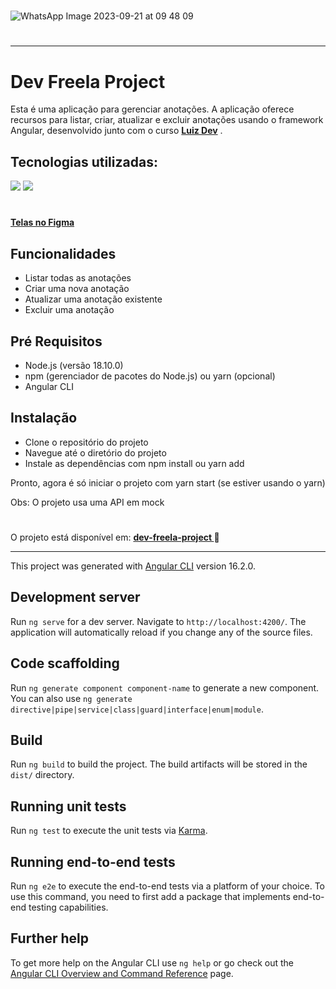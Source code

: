 
<h1></h1>

![WhatsApp Image 2023-09-21 at 09 48 09](https://github.com/eduardonunespp/DevFreelaAngular/assets/100363170/2569e461-d268-49f7-aa91-2cc7aa70a0e8)

<h1></h1>

<hr>

<div>
 
 <h1>Dev Freela Project</h1>
 
Esta é uma aplicação para gerenciar anotações. A aplicação oferece recursos para listar, criar, atualizar e excluir anotações usando o framework Angular, desenvolvido junto com o curso <strong><a href="https://www.luisdev.com.br/">Luiz Dev</a></strong> .
 
 <h2>Tecnologias utilizadas:</h2>
 
 <div>
    <img src="https://img.shields.io/badge/Angular-DD0031?style=for-the-badge&logo=angular&logoColor=white" />
    <img src="https://img.shields.io/badge/TypeScript-007ACC?style=for-the-badge&logo=typescript&logoColor=white"/>
 </div>
  
 <div>

 <h1></h1>

 <strong><a href="https://www.figma.com/file/tiCSB5k2WxOkmuZcViV0TT/TODO?node-id=63%3A1950" >Telas no Figma</a></strong> 
  
 </div>
 
 <h2>Funcionalidades</h2>
 

- Listar todas as anotações
- Criar uma nova anotação
- Atualizar uma anotação existente
- Excluir uma anotação

 
 <h2>Pré Requisitos</h2>
  
- Node.js (versão 18.10.0)
- npm (gerenciador de pacotes do Node.js) ou yarn (opcional)
- Angular CLI


<h2>Instalação</h2>

- Clone o repositório do projeto
- Navegue até o diretório do projeto
- Instale as dependências com npm install ou yarn add

Pronto, agora é só iniciar o projeto com yarn start (se estiver usando o yarn)

Obs: O projeto usa uma API em mock



 <h1></h1>

 
 O projeto está disponível em:  <strong> <a href="https://dev-freela-angular.vercel.app/"> dev-freela-project </a></strong> 
🚀

<hr>
 
</div>

This project was generated with [Angular CLI](https://github.com/angular/angular-cli) version 16.2.0.

## Development server

Run `ng serve` for a dev server. Navigate to `http://localhost:4200/`. The application will automatically reload if you change any of the source files.

## Code scaffolding

Run `ng generate component component-name` to generate a new component. You can also use `ng generate directive|pipe|service|class|guard|interface|enum|module`.

## Build

Run `ng build` to build the project. The build artifacts will be stored in the `dist/` directory.

## Running unit tests

Run `ng test` to execute the unit tests via [Karma](https://karma-runner.github.io).

## Running end-to-end tests

Run `ng e2e` to execute the end-to-end tests via a platform of your choice. To use this command, you need to first add a package that implements end-to-end testing capabilities.

## Further help

To get more help on the Angular CLI use `ng help` or go check out the [Angular CLI Overview and Command Reference](https://angular.io/cli) page.
